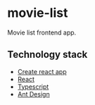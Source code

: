 # movie-list

Movie list frontend app.

## Technology stack

- [Create react app](https://create-react-app.dev/)
- [React](https://reactjs.org/)
- [Typescript](https://www.typescriptlang.org/)
- [Ant Design](https://ant.design/)
